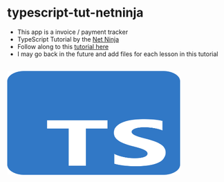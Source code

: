 # typescript-tut-netninja

- This app is a invoice / payment tracker
- TypeScript Tutorial by the [Net Ninja](https://www.youtube.com/channel/UCW5YeuERMmlnqo4oq8vwUpg "Named link title")
- Follow along to this [tutorial here](https://www.youtube.com/watch?v=2pZmKW9-I_k&list=PL4cUxeGkcC9gUgr39Q_yD6v-bSyMwKPUI "Named Linke title")
- I may go back in the future and add files for each lesson in this tutorial

<br>
<img src="./public/Typescript.png" alt="drawing" width="400" height="240"/>
